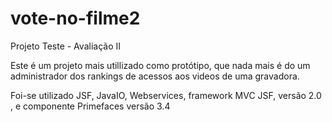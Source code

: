# vote-no-filme2
Projeto Teste - Avaliação II

Este é um projeto mais utillizado como protótipo, 
que nada mais é do um administrador dos rankings de 
acessos aos videos de uma gravadora.

Foi-se utilizado JSF, JavaIO, Webservices, framework MVC JSF, versão 2.0 , 
e componente Primefaces versão 3.4
